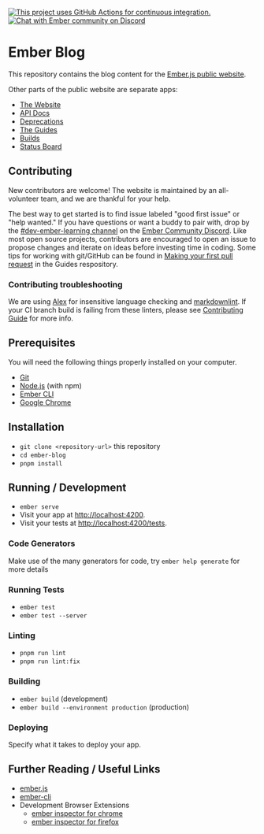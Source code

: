 [![This project uses GitHub Actions for continuous integration.](https://github.com/ember-learn/ember-blog/workflows/CI/badge.svg)](https://github.com/ember-learn/ember-blog/actions?query=workflow%3ACI)
[![Chat with Ember community on Discord](https://img.shields.io/badge/chat-on%20discord-7289da.svg)](https://discord.gg/emberjs)

# Ember Blog

This repository contains the blog content for the [Ember.js public website](https://emberjs.com).

Other parts of the public website are separate apps:

- [The Website](https://github.com/ember-learn/ember-website)
- [API Docs](https://github.com/ember-learn/ember-api-docs)
- [Deprecations](https://github.com/ember-learn/deprecation-app)
- [The Guides](https://github.com/ember-learn/guides-source)
- [Builds](https://github.com/ember-learn/builds)
- [Status Board](https://github.com/ember-learn/statusboard)

## Contributing

New contributors are welcome! The website is maintained by an all-volunteer team, and we are thankful for your help.

The best way to get started is to find issue labeled "good first issue" or "help wanted." If you have questions or want a buddy to pair with, drop by the [#dev-ember-learning channel](https://discordapp.com/channels/480462759797063690/480777444203429888) on the
[Ember Community Discord](https://discordapp.com/invite/zT3asNS).
Like most open source projects, contributors are encouraged to open an issue
to propose changes and iterate on ideas before investing time in coding.
Some tips for working with git/GitHub can be found in
[Making your first pull request](https://github.com/ember-learn/guides-source/blob/main/CONTRIBUTING.md#making-your-first-pull-request) in the Guides respository.

### Contributing troubleshooting

We are using [Alex](https://github.com/wooorm/alex) for insensitive language checking and [markdownlint](https://github.com/DavidAnson/markdownlint). If your CI branch build is failing from these linters, please see [Contributing Guide](https://github.com/ember-learn/ember-blog/blob/main/CONTRIBUTING.md) for more info.

## Prerequisites

You will need the following things properly installed on your computer.

* [Git](https://git-scm.com/)
* [Node.js](https://nodejs.org/) (with npm)
* [Ember CLI](https://ember-cli.com/)
* [Google Chrome](https://google.com/chrome/)

## Installation

* `git clone <repository-url>` this repository
* `cd ember-blog`
* `pnpm install`

## Running / Development

* `ember serve`
* Visit your app at [http://localhost:4200](http://localhost:4200).
* Visit your tests at [http://localhost:4200/tests](http://localhost:4200/tests).

### Code Generators

Make use of the many generators for code, try `ember help generate` for more details

### Running Tests

* `ember test`
* `ember test --server`

### Linting

* `pnpm run lint`
* `pnpm run lint:fix`

### Building

* `ember build` (development)
* `ember build --environment production` (production)

### Deploying

Specify what it takes to deploy your app.

## Further Reading / Useful Links

* [ember.js](https://emberjs.com/)
* [ember-cli](https://ember-cli.com/)
* Development Browser Extensions
  * [ember inspector for chrome](https://chrome.google.com/webstore/detail/ember-inspector/bmdblncegkenkacieihfhpjfppoconhi)
  * [ember inspector for firefox](https://addons.mozilla.org/en-US/firefox/addon/ember-inspector/)
